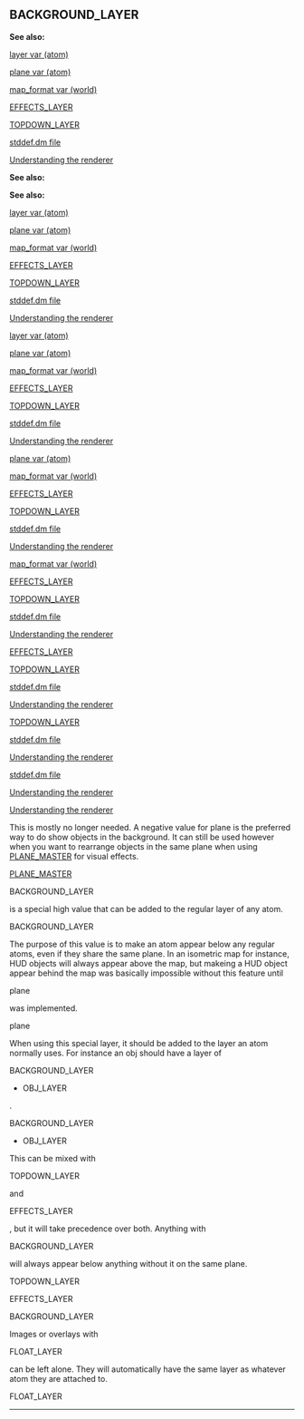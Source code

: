 

 BACKGROUND\_LAYER
-------------------




**See also:** 


[layer var (atom)](#/atom/var/layer) 

[plane var (atom)](#/atom/var/plane) 

[map\_format var (world)](#/world/var/map_format) 

[EFFECTS\_LAYER](#/{notes}/EFFECTS_LAYER) 

[TOPDOWN\_LAYER](#/{notes}/TOPDOWN_LAYER) 

[stddef.dm file](#/{{appendix}}/stddef%2edm) 

[Understanding the renderer](#/{notes}/renderer) 









**See also:** 

**See also:**

[layer var (atom)](#/atom/var/layer) 

[plane var (atom)](#/atom/var/plane) 

[map\_format var (world)](#/world/var/map_format) 

[EFFECTS\_LAYER](#/{notes}/EFFECTS_LAYER) 

[TOPDOWN\_LAYER](#/{notes}/TOPDOWN_LAYER) 

[stddef.dm file](#/{{appendix}}/stddef%2edm) 

[Understanding the renderer](#/{notes}/renderer) 







[layer var (atom)](#/atom/var/layer)

[plane var (atom)](#/atom/var/plane) 

[map\_format var (world)](#/world/var/map_format) 

[EFFECTS\_LAYER](#/{notes}/EFFECTS_LAYER) 

[TOPDOWN\_LAYER](#/{notes}/TOPDOWN_LAYER) 

[stddef.dm file](#/{{appendix}}/stddef%2edm) 

[Understanding the renderer](#/{notes}/renderer) 






[plane var (atom)](#/atom/var/plane)

[map\_format var (world)](#/world/var/map_format) 

[EFFECTS\_LAYER](#/{notes}/EFFECTS_LAYER) 

[TOPDOWN\_LAYER](#/{notes}/TOPDOWN_LAYER) 

[stddef.dm file](#/{{appendix}}/stddef%2edm) 

[Understanding the renderer](#/{notes}/renderer) 





[map\_format var (world)](#/world/var/map_format)

[EFFECTS\_LAYER](#/{notes}/EFFECTS_LAYER) 

[TOPDOWN\_LAYER](#/{notes}/TOPDOWN_LAYER) 

[stddef.dm file](#/{{appendix}}/stddef%2edm) 

[Understanding the renderer](#/{notes}/renderer) 




[EFFECTS\_LAYER](#/{notes}/EFFECTS_LAYER)

[TOPDOWN\_LAYER](#/{notes}/TOPDOWN_LAYER) 

[stddef.dm file](#/{{appendix}}/stddef%2edm) 

[Understanding the renderer](#/{notes}/renderer) 



[TOPDOWN\_LAYER](#/{notes}/TOPDOWN_LAYER)

[stddef.dm file](#/{{appendix}}/stddef%2edm) 

[Understanding the renderer](#/{notes}/renderer) 


[stddef.dm file](#/{{appendix}}/stddef%2edm)

[Understanding the renderer](#/{notes}/renderer) 

[Understanding the renderer](#/{notes}/renderer)

 This is mostly no longer needed. A negative value for plane is the
preferred way to do show objects in the background. It can still be used
however when you want to rearrange objects in the same plane when using
 [PLANE\_MASTER](#/atom/var/appearance_flags) 
 for visual
effects.



[PLANE\_MASTER](#/atom/var/appearance_flags)


 BACKGROUND\_LAYER
 
 is a special high value that can be added to the
regular layer of any atom.




 BACKGROUND\_LAYER


 The purpose of this value is to make an atom appear below any regular
atoms, even if they share the same plane. In an isometric map for instance,
HUD objects will always appear above the map, but makeing a HUD object appear
behind the map was basically impossible without this feature until
 
 plane
 
 was implemented.




 plane


 When using this special layer, it should be added to the layer an atom
normally uses. For instance an obj should have a layer of
 
 BACKGROUND\_LAYER
+ OBJ\_LAYER
 
 .




 BACKGROUND\_LAYER
+ OBJ\_LAYER


 This can be mixed with
 
 TOPDOWN\_LAYER
 
 and
 
 EFFECTS\_LAYER
 
 ,
but it will take precedence over both. Anything with
 
 BACKGROUND\_LAYER
 
 will always appear below anything without it on the same plane.




 TOPDOWN\_LAYER


 EFFECTS\_LAYER


 BACKGROUND\_LAYER


 Images or overlays with
 
 FLOAT\_LAYER
 
 can be left alone. They will
automatically have the same layer as whatever atom they are attached to.




 FLOAT\_LAYER



---


